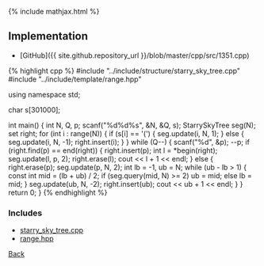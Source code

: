 {% include mathjax.html %}



## Implementation

- [GitHub]({{ site.github.repository_url }}/blob/master/cpp/src/1351.cpp)

{% highlight cpp %}
#include "../include/structure/starry_sky_tree.cpp"
#include "../include/template/range.hpp"

using namespace std;

char s[301000];

int main() {
  int N, Q, p;
  scanf("%d%d%s", &N, &Q, s);
  StarrySkyTree<int> seg(N);
  set<int> right;
  for (int i : range(N)) {
    if (s[i] == '(') {
      seg.update(i, N, 1);
    }
    else {
      seg.update(i, N, -1);
      right.insert(i);
    }
  }
  while (Q--) {
    scanf("%d", &p);
    --p;
    if (right.find(p) == end(right)) {
      right.insert(p);
      int l = *begin(right);
      seg.update(l, p, 2);
      right.erase(l);
      cout << l + 1 << endl;
    }
    else {
      right.erase(p);
      seg.update(p, N, 2);
      int lb = -1, ub = N;
      while (ub - lb > 1) {
        const int mid = (lb + ub) / 2;
        if (seg.query(mid, N) >= 2)
          ub = mid;
        else
          lb = mid;
      }
      seg.update(ub, N, -2);
      right.insert(ub);
      cout << ub + 1 << endl;
    }
  }
  return 0;
}
{% endhighlight %}

### Includes

- [starry_sky_tree.cpp](../include/structure/starry_sky_tree)
- [range.hpp](../include/template/range)

[Back](..)
